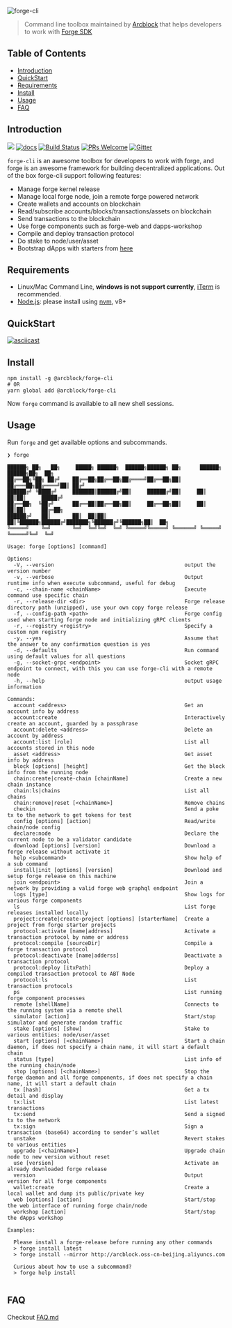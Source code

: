 ![forge-cli](https://www.arcblock.io/.netlify/functions/badge/?text=Forge%20CLI)

> Command line toolbox maintained by [Arcblock](https://www.arcblock.io) that helps developers to work with [Forge SDK](https://docs.arcblock.io/forge/latest/)

## Table of Contents

- [Introduction](#introduction)
- [QuickStart](#quickstart)
- [Requirements](#requirements)
- [Install](#install)
- [Usage](#usage)
- [FAQ](#faq)

## Introduction

[![](https://img.shields.io/npm/v/@arcblock/forge-cli.svg?label=forge-cli&style=flat-square)](https://www.npmjs.com/package/@arcblock/forge-cli)
[![docs](https://img.shields.io/badge/powered%20by-arcblock-green.svg?style=flat-square)](https://docs.arcblock.io/forge/latest/tools/forge_cli.html)
[![Build Status](https://img.shields.io/travis/com/arcblock/forge-cli?style=flat-square)](https://travis-ci.com/arcblock/forge-cli)
[![PRs Welcome](https://img.shields.io/badge/PRs-welcome-brightgreen.svg?style=flat-square)](http://makeapullrequest.com)
[![Gitter](https://img.shields.io/gitter/room/ArcBlock/community?style=flat-square&color=%234cb696)](https://gitter.im/ArcBlock/community?utm_source=badge&utm_medium=badge&utm_campaign=pr-badge)

`forge-cli` is an awesome toolbox for developers to work with forge, and forge is an awesome framework for building decentralized applications. Out of the box forge-cli support following features:

- Manage forge kernel release
- Manage local forge node, join a remote forge powered network
- Create wallets and accounts on blockchain
- Read/subscribe accounts/blocks/transactions/assets on blockchain
- Send transactions to the blockchain
- Use forge components such as forge-web and dapps-workshop
- Compile and deploy transaction protocol
- Do stake to node/user/asset
- Bootstrap dApps with starters from [here](https://github.com/ArcBlock/forge-dapp-starters)

## Requirements

- Linux/Mac Command Line, **windows is not support currently**, [iTerm](http://www.iterm2.com/) is recommended.
- [Node.js](https://nodejs.org/): please install using [nvm](https://github.com/creationix/nvm), v8+

## QuickStart

[![asciicast](https://asciinema.org/a/253439.svg)](https://asciinema.org/a/253439)

## Install

```shell
npm install -g @arcblock/forge-cli
# OR
yarn global add @arcblock/forge-cli
```

Now `forge` command is available to all new shell sessions.

## Usage

Run `forge` and get available options and subcommands.

```terminal
❯ forge

██████╗ ██╗   ██╗     █████╗ ██████╗  ██████╗██████╗ ██╗      ██████╗  ██████╗██╗  ██╗
██╔══██╗╚██╗ ██╔╝    ██╔══██╗██╔══██╗██╔════╝██╔══██╗██║     ██╔═══██╗██╔════╝██║ ██╔╝
██████╔╝ ╚████╔╝     ███████║██████╔╝██║     ██████╔╝██║     ██║   ██║██║     █████╔╝ 
██╔══██╗  ╚██╔╝      ██╔══██║██╔══██╗██║     ██╔══██╗██║     ██║   ██║██║     ██╔═██╗ 
██████╔╝   ██║       ██║  ██║██║  ██║╚██████╗██████╔╝███████╗╚██████╔╝╚██████╗██║  ██╗
╚═════╝    ╚═╝       ╚═╝  ╚═╝╚═╝  ╚═╝ ╚═════╝╚═════╝ ╚══════╝ ╚═════╝  ╚═════╝╚═╝  ╚═╝
                                                                                      
Usage: forge [options] [command]

Options:
  -V, --version                                          output the version number
  -v, --verbose                                          Output runtime info when execute subcommand, useful for debug
  -c, --chain-name <chainName>                           Execute command use specific chain
  -r, --release-dir <dir>                                Forge release directory path (unzipped), use your own copy forge release
  -f, --config-path <path>                               Forge config used when starting forge node and initializing gRPC clients
  -r, --registry <registry>                              Specify a custom npm registry
  -y, --yes                                              Assume that the answer to any confirmation question is yes
  -d, --defaults                                         Run command using default values for all questions
  -g, --socket-grpc <endpoint>                           Socket gRPC endpoint to connect, with this you can use forge-cli with a remote node
  -h, --help                                             output usage information

Commands:
  account <address>                                      Get an account info by address
  account:create                                         Interactively create an account, guarded by a passphrase
  account:delete <address>                               Delete an account by address
  account:list [role]                                    List all accounts stored in this node
  asset <address>                                        Get asset info by address
  block [options] [height]                               Get the block info from the running node
  chain:create|create-chain [chainName]                  Create a new chain instance
  chain:ls|chains                                        List all chains
  chain:remove|reset [<chainName>]                       Remove chains
  checkin                                                Send a poke tx to the network to get tokens for test
  config [options] [action]                              Read/write chain/node config
  declare:node                                           Declare the current node to be a validator candidate
  download [options] [version]                           Download a forge release without activate it
  help <subcommand>                                      Show help of a sub command
  install|init [options] [version]                       Download and setup forge release on this machine
  join <endpoint>                                        Join a network by providing a valid forge web graphql endpoint
  logs [type]                                            Show logs for various forge components
  ls                                                     List forge releases installed locally
  project:create|create-project [options] [starterName]  Create a project from forge starter projects
  protocol:activate [name|address]                       Activate a transaction protocol by name or address
  protocol:compile [sourceDir]                           Compile a forge transaction protocol
  protocol:deactivate [name|adderss]                     Deactivate a transaction protocol
  protocol:deploy [itxPath]                              Deploy a compiled transaction protocol to ABT Node
  protocol:ls                                            List transaction protocols
  ps                                                     List running forge component processes
  remote [shellName]                                     Connects to the running system via a remote shell
  simulator [action]                                     Start/stop simulator and generate random traffic
  stake [options] [show]                                 Stake to various entities: node/user/asset
  start [options] [<chainName>]                          Start a chain daemon, if does not specify a chain name, it will start a default chain
  status [type]                                          List info of the running chain/node
  stop [options] [<chainName>]                           Stop the forge daemon and all forge components, if does not specify a chain name, it will start a default chain
  tx [hash]                                              Get a tx detail and display
  tx:list                                                List latest transactions
  tx:send                                                Send a signed tx to the network
  tx:sign                                                Sign a transaction (base64) according to sender’s wallet
  unstake                                                Revert stakes to various entities
  upgrade [<chainName>]                                  Upgrade chain node to new version without reset
  use [version]                                          Activate an already downloaded forge release
  version                                                Output version for all forge components
  wallet:create                                          Create a local wallet and dump its public/private key
  web [options] [action]                                 Start/stop the web interface of running forge chain/node
  workshop [action]                                      Start/stop the dApps workshop

Examples:

  Please install a forge-release before running any other commands
  > forge install latest
  > forge install --mirror http://arcblock.oss-cn-beijing.aliyuncs.com

  Curious about how to use a subcommand?
  > forge help install
  

```

## FAQ

Checkout [FAQ.md](./docs/FAQ.md)
